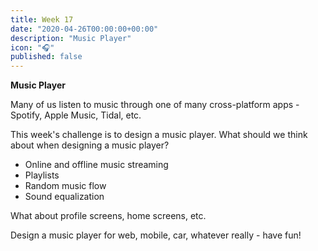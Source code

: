 ```yaml
---
title: Week 17
date: "2020-04-26T00:00:00+00:00"
description: "Music Player"
icon: "🎧"
published: false
---
```


**Music Player**

Many of us listen to music through one of many cross-platform apps - Spotify, Apple Music, Tidal, etc.

This week's challenge is to design a music player. What should we think about when designing a music player?

- Online and offline music streaming
- Playlists
- Random music flow
- Sound equalization

What about profile screens, home screens, etc.

Design a music player for web, mobile, car, whatever really - have fun!